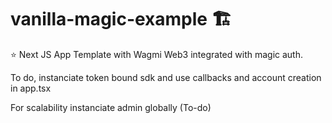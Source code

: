 # vanilla-magic-example 🏗
⭐ Next JS App Template with Wagmi Web3 integrated with magic auth.

To do, instanciate token bound sdk and use callbacks and account creation in app.tsx

For scalability instanciate admin globally (To-do)
